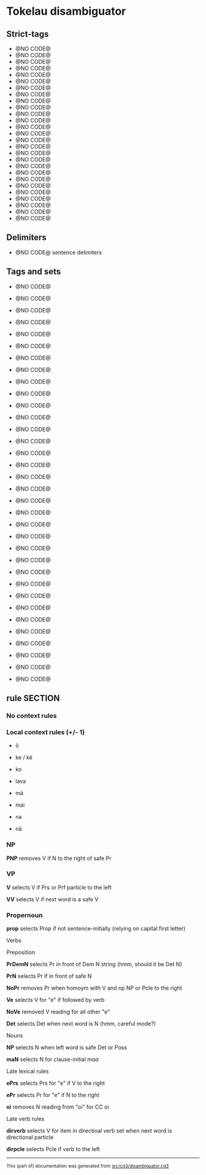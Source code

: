 # Tokelau disambiguator 

## Strict-tags
- @NO CODE@ 
- @NO CODE@ 
- @NO CODE@ 
- @NO CODE@ 
- @NO CODE@ 
- @NO CODE@ 
- @NO CODE@ 
- @NO CODE@ 
- @NO CODE@ 
- @NO CODE@ 
- @NO CODE@ 
- @NO CODE@ 
- @NO CODE@ 
- @NO CODE@ 
- @NO CODE@ 
- @NO CODE@ 
- @NO CODE@ 
- @NO CODE@ 
- @NO CODE@ 
- @NO CODE@ 
- @NO CODE@ 
- @NO CODE@ 
- @NO CODE@ 
- @NO CODE@ 
- @NO CODE@ 
- @NO CODE@ 
- @NO CODE@ 

## Delimiters 

- @NO CODE@  sentence delimiters

## Tags and sets 

- @NO CODE@ 
- @NO CODE@ 
- @NO CODE@ 
- @NO CODE@ 
- @NO CODE@ 
- @NO CODE@ 
- @NO CODE@ 
- @NO CODE@ 
- @NO CODE@ 
- @NO CODE@ 
- @NO CODE@ 
- @NO CODE@ 
- @NO CODE@ 
- @NO CODE@ 
- @NO CODE@ 

- @NO CODE@ 
- @NO CODE@ 
- @NO CODE@ 
- @NO CODE@ 
- @NO CODE@ 
- @NO CODE@ 
- @NO CODE@ 
- @NO CODE@ 
- @NO CODE@ 
- @NO CODE@ 
- @NO CODE@ 
- @NO CODE@ 

- @NO CODE@ 

- @NO CODE@ 
- @NO CODE@ 
- @NO CODE@ 

- @NO CODE@ 
- @NO CODE@ 

- @NO CODE@ 

## rule SECTION  

### No context rules

### Local context rules (+/- 1)

- ō

- ke / kē

- ko

- lava

- mā

-  mai

-  na

-  nā

### NP

**PNP** removes V if N to the right of safe Pr

### VP

**V** selects V if Prs or Prf particle to the left

**VV** selects V if next word is a safe V

### Propernoun

**prop** selects Prop if not sentence-initially (relying on capital first letter)

Verbs

Preposition

**PrDemN** selects Pr in front of Dem N string (hmm, should it be Det N)

**PrN** selects Pr if in front of safe N

**NoPr** removes Pr when homoym with V and np NP or Pcle to the right

**Ve** selects V for "e" if followed by verb

**NoVe** removed V reading for all other "e"

**Det** selects Det when next word is N (hmm, careful mode?)

Nouns 

**NP** selects N when left word is safe Det or Poss

**maN** selects N for clause-initial *maa*

Late lexical rules

**ePrs** selects Prs for "e" if V to the right

**ePr** selects Pr for "e" if N to the right

**oi** removes N reading from "oi" for CC oi

Late verb rules

**dirverb** selects V for item in directioal verb set when next word is directional particle

**dirpcle** selects Pcle if verb to the left

* * *

<small>This (part of) documentation was generated from [src/cg3/disambiguator.cg3](https://github.com/giellalt/lang-tkl/blob/main/src/cg3/disambiguator.cg3)</small>
